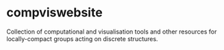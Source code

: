 # compviswebsite
Collection of computational and visualisation tools and other resources for locally-compact groups acting on discrete structures.
